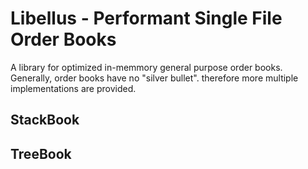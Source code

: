 # Libellus - Performant Single File Order Books

A library for optimized in-memmory general purpose order books. Generally, order books have no "silver bullet". therefore more multiple implementations are provided.

## StackBook
## TreeBook

